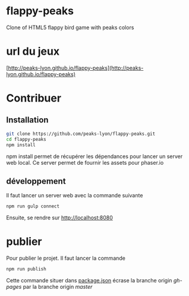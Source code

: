 # flappy-peaks
Clone of HTML5 flappy bird game with peaks colors

# url du jeux
[http://peaks-lyon.github.io/flappy-peaks](http://peaks-lyon.github.io/flappy-peaks)

# Contribuer

## Installation
```sh
git clone https://github.com/peaks-lyon/flappy-peaks.git
cd flappy-peaks
npm install
```
npm install permet de récupérer les dépendances pour lancer un server web local. Ce server permet de fournir les assets pour phaser.io 

## développement
Il faut lancer un server web avec la commande suivante
```sh
npm run gulp connect
```
Ensuite, se rendre sur [http://localhost:8080](http://localhost:8080)


# publier
Pour publier le projet. Il faut lancer la commande
```sh
npm run publish
```
Cette commande situer dans [package.json](package.json) écrase la branche origin *gh-pages* par la branche origin *master*